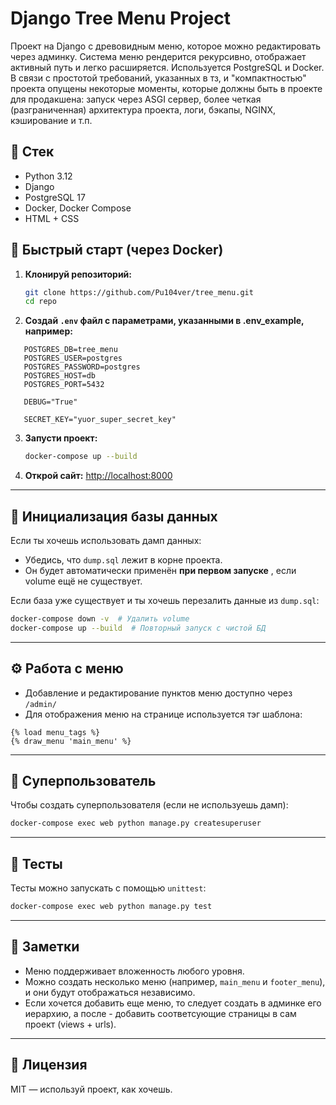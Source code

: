 
# Django Tree Menu Project

Проект на Django с древовидным меню, которое можно редактировать через админку. Система меню рендерится рекурсивно, отображает активный путь и легко расширяется. Используется PostgreSQL и Docker. В связи с простотой требований, указанных в тз, и "компактностью" проекта опущены некоторые моменты, которые должны быть в проекте для продакшена: запуск через ASGI сервер, более четкая (разграниченная) архитектура проекта, логи, бэкапы, NGINX, кэширование и т.п.

## 🧰 Стек

- Python 3.12
- Django
- PostgreSQL 17
- Docker, Docker Compose
- HTML + CSS

## 🚀 Быстрый старт (через Docker)

1. **Клонируй репозиторий:**

   ```bash
   git clone https://github.com/Pu104ver/tree_menu.git
   cd repo
   ```
2. **Создай `.env` файл с параметрами, указанными в .env_example, например:**

```env
   POSTGRES_DB=tree_menu
   POSTGRES_USER=postgres
   POSTGRES_PASSWORD=postgres
   POSTGRES_HOST=db
   POSTGRES_PORT=5432

   DEBUG="True"

   SECRET_KEY="yuor_super_secret_key"
```

3. **Запусти проект:**
   ```bash
   docker-compose up --build
   ```
4. **Открой сайт:**
   [http://localhost:8000](http://localhost:8000/)

---

## 🐘 Инициализация базы данных

Если ты хочешь использовать дамп данных:

* Убедись, что `dump.sql` лежит в корне проекта.
* Он будет автоматически применён  **при первом запуске** , если volume ещё не существует.

Если база уже существует и ты хочешь перезалить данные из `dump.sql`:

```bash
docker-compose down -v  # Удалить volume
docker-compose up --build  # Повторный запуск с чистой БД
```

---

## ⚙️ Работа с меню

* Добавление и редактирование пунктов меню доступно через `/admin/`
* Для отображения меню на странице используется тэг шаблона:

```django
{% load menu_tags %}
{% draw_menu 'main_menu' %}
```

---

## 👤 Суперпользователь

Чтобы создать суперпользователя (если не используешь дамп):

```bash
docker-compose exec web python manage.py createsuperuser
```

---

## 🧪 Тесты

Тесты можно запускать с помощью `unittest`:

```bash
docker-compose exec web python manage.py test
```

---

## 📌 Заметки

* Меню поддерживает вложенность любого уровня.
* Можно создать несколько меню (например, `main_menu` и `footer_menu`), и они будут отображаться независимо.
* Если хочется добавить еще меню, то следует создать в админке его иерархию, а после - добавить соответсующие страницы в сам проект (views + urls).

---

## 📝 Лицензия

MIT — используй проект, как хочешь.
